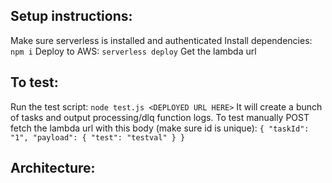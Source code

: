 ## Setup instructions:
  Make sure serverless is installed and authenticated
  Install dependencies: `npm i`
  Deploy to AWS: `serverless deploy`
  Get the lambda url

## To test:
  Run the test script: `node test.js <DEPLOYED URL HERE>`
  It will create a bunch of tasks and output processing/dlq function logs.
  To test manually POST fetch the lambda url with this body (make sure id is unique):
  `{
    "taskId": "1",
    "payload": {
      "test": "testval"
    }
  }`

## Architecture:

